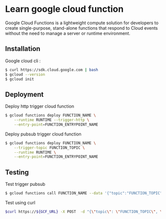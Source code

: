 # Learn google cloud function

Google Cloud Functions is a lightweight compute solution for developers to create single-purpose, stand-alone functions that respond to Cloud events without the need to manage a server or runtime environment.

## Installation
Google cloud cli :
```bash
$ curl https://sdk.cloud.google.com | bash
$ gcloud --version
$ gcloud init
```

## Deployment
Deploy http trigger cloud function
```bash
$ gcloud functions deploy FUNCTION_NAME \
	--runtime RUNTIME --trigger-http \
	--entry-point=FUNCTION_ENTRYPOINT_NAME
```

Deploy pubsub trigger cloud function
```bash
$ gcloud functions deploy FUNCTION_NAME \
	--trigger-topic FUNCTION_TOPIC \
	--runtime RUNTIME \
	--entry-point=FUNCTION_ENTRYPOINT_NAME
```

## Testing

Test trigger pubsub
```bash
$ gcloud functions call FUNCTION_NAME --data '{"topic":"FUNCTION_TOPIC","message":"Hello World!"}'
```

Test using curl
```bash
$curl https://${GCF_URL} -X POST  -d "{\"topic\": \"FUNCTION_TOPIC\", \"message\":\"Testing one\"}" -H "Content-Type: application/json"
```